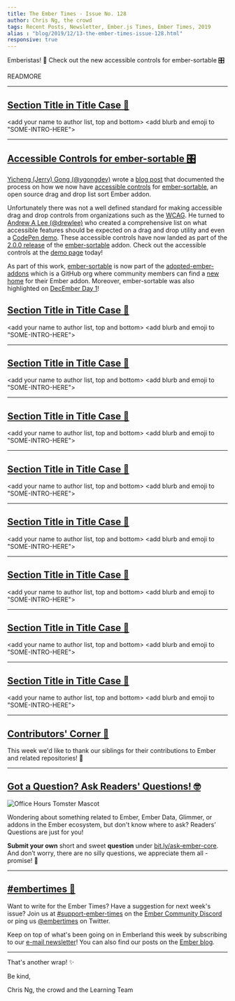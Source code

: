 ```yaml
---
title: The Ember Times - Issue No. 128
author: Chris Ng, the crowd
tags: Recent Posts, Newsletter, Ember.js Times, Ember Times, 2019
alias : "blog/2019/12/13-the-ember-times-issue-128.html"
responsive: true
---
```


<SAYING-HELLO-IN-YOUR-FAVORITE-LANGUAGE> Emberistas! 🐹
Check out the new accessible controls for ember-sortable 🎛️

<SOME-INTRO-HERE-TO-KEEP-THEM-SUBSCRIBERS-READING>

READMORE

---

## [Section Title in Title Case 🐹](#section-url)

<change section title emoji>
<consider adding some bold to your paragraph>

<add your name to author list, top and bottom>
<add blurb and emoji to "SOME-INTRO-HERE">

---

## [Accessible Controls for ember-sortable 🎛️](https://www.linkedin.com/pulse/open-source-a11y-deep-dive-ember-sortable-yicheng-jerry-gong/)

[Yicheng (Jerry) Gong (@ygongdev)](https://github.com/ygongdev) wrote a [blog post](https://www.linkedin.com/pulse/open-source-a11y-deep-dive-ember-sortable-yicheng-jerry-gong/) that documented the process on how we now have [accessible controls](https://github.com/adopted-ember-addons/ember-sortable/issues/269) for [ember-sortable](https://github.com/adopted-ember-addons/ember-sortable), an open source drag and drop list sort Ember addon.

Unfortunately there was not a well defined standard for making accessible drag and drop controls from organizations such as the [WCAG](https://www.w3.org/WAI/standards-guidelines/wcag/). He turned to [Andrew A Lee (@drewlee)](https://github.com/drewlee) who created a comprehensive list on what accessible features should be expected on a drag and drop utility and even a [CodePen demo](https://codepen.io/drewlee/project/full/XWNLeE). These accessible controls have now landed as part of the [2.0.0 release](https://github.com/adopted-ember-addons/ember-sortable/releases/tag/v2.0.0) of the [ember-sortable](https://github.com/adopted-ember-addons/ember-sortable) addon. Check out the accessible controls at the [demo page](https://adopted-ember-addons.github.io/ember-sortable/demo/) today!

As part of this work, [ember-sortable](https://github.com/adopted-ember-addons/ember-sortable) is now part of the [adopted-ember-addons](https://github.com/adopted-ember-addons) which is a GitHub org where community members can find a [new home](https://github.com/adopted-ember-addons/program-guidelines/blob/master/README.md) for their Ember addon. Moreover, ember-sortable was also highlighted on [DecEmber Day 1](https://blog.emberjs.com/2019/12/01/countdown-to-the-new-year-ember-sortable.html)!

## [Section Title in Title Case 🐹](#section-url)

<change section title emoji>
<consider adding some bold to your paragraph>

<add your name to author list, top and bottom>
<add blurb and emoji to "SOME-INTRO-HERE">

---

## [Section Title in Title Case 🐹](#section-url)

<change section title emoji>
<consider adding some bold to your paragraph>

<add your name to author list, top and bottom>
<add blurb and emoji to "SOME-INTRO-HERE">

---

## [Section Title in Title Case 🐹](#section-url)

<change section title emoji>
<consider adding some bold to your paragraph>

<add your name to author list, top and bottom>
<add blurb and emoji to "SOME-INTRO-HERE">

---

## [Section Title in Title Case 🐹](#section-url)

<change section title emoji>
<consider adding some bold to your paragraph>

<add your name to author list, top and bottom>
<add blurb and emoji to "SOME-INTRO-HERE">

---

## [Section Title in Title Case 🐹](#section-url)

<change section title emoji>
<consider adding some bold to your paragraph>

<add your name to author list, top and bottom>
<add blurb and emoji to "SOME-INTRO-HERE">

---

## [Section Title in Title Case 🐹](#section-url)

<change section title emoji>
<consider adding some bold to your paragraph>

<add your name to author list, top and bottom>
<add blurb and emoji to "SOME-INTRO-HERE">

---

## [Section Title in Title Case 🐹](#section-url)

<change section title emoji>
<consider adding some bold to your paragraph>

<add your name to author list, top and bottom>
<add blurb and emoji to "SOME-INTRO-HERE">

---

## [Section Title in Title Case 🐹](#section-url)

<change section title emoji>
<consider adding some bold to your paragraph>

<add your name to author list, top and bottom>
<add blurb and emoji to "SOME-INTRO-HERE">

---

## [Contributors' Corner 👏](https://guides.emberjs.com/release/contributing/repositories/)

<p>This week we'd like to thank our siblings for their contributions to Ember and related repositories! 💖</p>

---

## [Got a Question? Ask Readers' Questions! 🤓](https://docs.google.com/forms/d/e/1FAIpQLScqu7Lw_9cIkRtAiXKitgkAo4xX_pV1pdCfMJgIr6Py1V-9Og/viewform)

<div class="blog-row">
  <img class="float-right small transparent padded" alt="Office Hours Tomster Mascot" title="Readers' Questions" src="/images/tomsters/officehours.png" />

  <p>Wondering about something related to Ember, Ember Data, Glimmer, or addons in the Ember ecosystem, but don't know where to ask? Readers’ Questions are just for you!</p>

  <p><strong>Submit your own</strong> short and sweet <strong>question</strong> under <a href="https://bit.ly/ask-ember-core" target="rq">bit.ly/ask-ember-core</a>. And don’t worry, there are no silly questions, we appreciate them all - promise! 🤞</p>
</div>

---

## [#embertimes 📰](https://blog.emberjs.com/tags/newsletter.html)

Want to write for the Ember Times? Have a suggestion for next week's issue? Join us at [#support-ember-times](https://discordapp.com/channels/480462759797063690/485450546887786506) on the [Ember Community Discord](https://discordapp.com/invite/zT3asNS) or ping us [@embertimes](https://twitter.com/embertimes) on Twitter.

Keep on top of what's been going on in Emberland this week by subscribing to our [e-mail newsletter](https://the-emberjs-times.ongoodbits.com/)! You can also find our posts on the [Ember blog](https://emberjs.com/blog/tags/newsletter.html).

---

That's another wrap! ✨

Be kind,

Chris Ng, the crowd and the Learning Team
